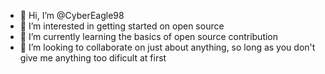 - 👋 Hi, I’m @CyberEagle98
- 👀 I’m interested in getting started on open source
- 🌱 I’m currently learning the basics of open source contribution
- 💞️ I’m looking to collaborate on just about anything, so long as you don't give me anything too dificult at first

<!---
CyberEagle98/CyberEagle98 is a ✨ special ✨ repository because its `README.md` (this file) appears on your GitHub profile.
You can click the Preview link to take a look at your changes.
--->
